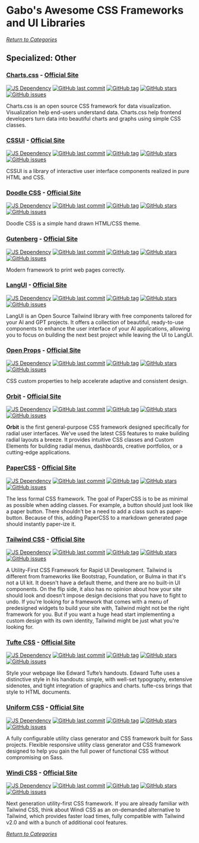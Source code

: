 # Gabo's Awesome CSS Frameworks and UI Libraries

[_Return to Categories_](../README.md)


## Specialized: Other


### [Charts.css](https://github.com/ChartsCSS/charts.css) - [Official Site](https://chartscss.org/)

[![JS Dependency](https://img.shields.io/badge/JS-no-lightgrey.svg?style=flat-square&maxAge=5184000)]()
[![GitHub last commit](https://img.shields.io/github/last-commit/ChartsCSS/charts.css.svg?style=flat-square&maxAge=5184000)]()
[![GitHub tag](https://img.shields.io/github/tag/ChartsCSS/charts.css.svg?style=flat-square&maxAge=5184000)]()
[![GitHub stars](https://img.shields.io/github/stars/ChartsCSS/charts.css.svg?style=flat-square&maxAge=5184000)]()
[![GitHub issues](https://img.shields.io/github/issues/ChartsCSS/charts.css.svg?style=flat-square&maxAge=5184000)]()

Charts.css is an open source CSS framework for data visualization.
Visualization help end-users understand data. Charts.css help frontend 
developers turn data into beautiful charts and graphs using simple CSS 
classes.


### [CSSUI](https://github.com/zetareticoli/cssui) - [Official Site](https://www.cssui.dev/)

[![JS Dependency](https://img.shields.io/badge/JS-no-lightgrey.svg?style=flat-square&maxAge=5184000)]()
[![GitHub last commit](https://img.shields.io/github/last-commit/zetareticoli/cssui.svg?style=flat-square&maxAge=5184000)]()
[![GitHub tag](https://img.shields.io/github/tag/zetareticoli/cssui.svg?style=flat-square&maxAge=5184000)]()
[![GitHub stars](https://img.shields.io/github/stars/zetareticoli/cssui.svg?style=flat-square&maxAge=5184000)]()
[![GitHub issues](https://img.shields.io/github/issues/zetareticoli/cssui.svg?style=flat-square&maxAge=5184000)]()

CSSUI is a library of interactive user interface components realized in pure HTML and CSS.


### [Doodle CSS](https://github.com/chr15m/DoodleCSS) - [Official Site](https://chr15m.github.io/DoodleCSS/)

[![JS Dependency](https://img.shields.io/badge/JS-no-lightgrey.svg?style=flat-square&maxAge=5184000)]()
[![GitHub last commit](https://img.shields.io/github/last-commit/chr15m/DoodleCSS.svg?style=flat-square&maxAge=5184000)]()
[![GitHub tag](https://img.shields.io/github/tag/chr15m/DoodleCSS.svg?style=flat-square&maxAge=5184000)]()
[![GitHub stars](https://img.shields.io/github/stars/chr15m/DoodleCSS.svg?style=flat-square&maxAge=5184000)]()
[![GitHub issues](https://img.shields.io/github/issues/chr15m/DoodleCSS.svg?style=flat-square&maxAge=5184000)]()

Doodle CSS is a simple hand drawn HTML/CSS theme.


### [Gutenberg](https://github.com/BafS/Gutenberg) - [Official Site](http://bafs.github.io/Gutenberg/)

[![JS Dependency](https://img.shields.io/badge/JS-no-lightgrey.svg?style=flat-square&maxAge=5184000)]()
[![GitHub last commit](https://img.shields.io/github/last-commit/BafS/Gutenberg.svg?style=flat-square&maxAge=5184000)]()
[![GitHub tag](https://img.shields.io/github/tag/BafS/Gutenberg.svg?style=flat-square&maxAge=5184000)]()
[![GitHub stars](https://img.shields.io/github/stars/BafS/Gutenberg.svg?style=flat-square&maxAge=5184000)]()
[![GitHub issues](https://img.shields.io/github/issues/BafS/Gutenberg.svg?style=flat-square&maxAge=5184000)]()

Modern framework to print web pages correctly.


### [LangUI](https://github.com/ahmadbilaldev/langui) - [Official Site](https://www.langui.dev/)

[![JS Dependency](https://img.shields.io/badge/JS-no-lightgrey.svg?style=flat-square&maxAge=5184000)]()
[![GitHub last commit](https://img.shields.io/github/last-commit/ahmadbilaldev/langui.svg?style=flat-square&maxAge=5184000)]()
[![GitHub tag](https://img.shields.io/github/tag/ahmadbilaldev/langui.svg?style=flat-square&maxAge=5184000)]()
[![GitHub stars](https://img.shields.io/github/stars/ahmadbilaldev/langui.svg?style=flat-square&maxAge=5184000)]()
[![GitHub issues](https://img.shields.io/github/issues/ahmadbilaldev/langui.svg?style=flat-square&maxAge=5184000)]()

LangUI is an Open Source Tailwind library with free components tailored for your AI and GPT projects.
It offers a collection of beautiful, ready-to-use components to enhance the user interface of your AI applications,
allowing you to focus on building the next best project while leaving the UI to LangUI.


### [Open Props](https://github.com/argyleink/open-props) - [Official Site](https://open-props.style/)

[![JS Dependency](https://img.shields.io/badge/JS-yes-blue.svg?style=flat-square&maxAge=5184000)]()
[![GitHub last commit](https://img.shields.io/github/last-commit/argyleink/open-props.svg?style=flat-square&maxAge=5184000)]()
[![GitHub tag](https://img.shields.io/github/tag/argyleink/open-props.svg?style=flat-square&maxAge=5184000)]()
[![GitHub stars](https://img.shields.io/github/stars/argyleink/open-props.svg?style=flat-square&maxAge=5184000)]()
[![GitHub issues](https://img.shields.io/github/issues/argyleink/open-props.svg?style=flat-square&maxAge=5184000)]()

CSS custom properties to help accelerate adaptive and consistent design.


### [Orbit](https://github.com/zumerlab/orbit) - [Official Site](https://github.com/zumerlab/orbit)

[![JS Dependency](https://img.shields.io/badge/JS-yes-blue.svg?style=flat-square&maxAge=5184000)]()
[![GitHub last commit](https://img.shields.io/github/last-commit/zumerlab/orbit.svg?style=flat-square&maxAge=5184000)]()
[![GitHub tag](https://img.shields.io/github/tag/zumerlab/orbit.svg?style=flat-square&maxAge=5184000)]()
[![GitHub stars](https://img.shields.io/github/stars/zumerlab/orbit.svg?style=flat-square&maxAge=5184000)]()
[![GitHub issues](https://img.shields.io/github/issues/zumerlab/orbit.svg?style=flat-square&maxAge=5184000)]()

**Orbit** is the first general-purpose CSS framework designed specifically for radial user interfaces. We've used the
latest CSS features to make building radial layouts a breeze. It provides intuitive CSS classes and Custom Elements for
building radial menus, dashboards, creative portfolios, or a cutting-edge applications.


### [PaperCSS](https://github.com/papercss/papercss) - [Official Site](https://www.getpapercss.com/)

[![JS Dependency](https://img.shields.io/badge/JS-no-lightgrey.svg?style=flat-square&maxAge=5184000)]()
[![GitHub last commit](https://img.shields.io/github/last-commit/papercss/papercss.svg?style=flat-square&maxAge=5184000)]()
[![GitHub tag](https://img.shields.io/github/tag/papercss/papercss.svg?style=flat-square&maxAge=5184000)]()
[![GitHub stars](https://img.shields.io/github/stars/papercss/papercss.svg?style=flat-square&maxAge=5184000)]()
[![GitHub issues](https://img.shields.io/github/issues/papercss/papercss.svg?style=flat-square&maxAge=5184000)]()

The less formal CSS framework. The goal of PaperCSS is to be as minimal 
as possible when adding classes. For example, a button should just look
like a paper button. There shouldn’t be a need to add a class such as
paper-button. Because of this, adding PaperCSS to a markdown generated
page should instantly paper-ize it.


### [Tailwind CSS](https://github.com/tailwindcss/tailwindcss) - [Official Site](https://tailwindcss.com/)

[![JS Dependency](https://img.shields.io/badge/JS-yes-blue.svg?style=flat-square&maxAge=5184000)]()
[![GitHub last commit](https://img.shields.io/github/last-commit/tailwindcss/tailwindcss.svg?style=flat-square&maxAge=5184000)]()
[![GitHub tag](https://img.shields.io/github/tag/tailwindcss/tailwindcss.svg?style=flat-square&maxAge=5184000)]()
[![GitHub stars](https://img.shields.io/github/stars/tailwindcss/tailwindcss.svg?style=flat-square&maxAge=5184000)]()
[![GitHub issues](https://img.shields.io/github/issues/tailwindcss/tailwindcss.svg?style=flat-square&maxAge=5184000)]()

A Utility-First CSS Framework for Rapid UI Development. Tailwind is 
different from frameworks like Bootstrap, Foundation, or Bulma in that
it's not a UI kit. It doesn't have a default theme, and there are no
built-in UI components. On the flip side, it also has no opinion about
how your site should look and doesn't impose design decisions that you
have to fight to undo. If you're looking for a framework that comes with
a menu of predesigned widgets to build your site with, Tailwind might
not be the right framework for you. But if you want a huge head start
implementing a custom design with its own identity, Tailwind might be
just what you're looking for.


### [Tufte CSS](https://github.com/edwardtufte/tufte-css) - [Official Site](https://edwardtufte.github.io/tufte-css/)

[![JS Dependency](https://img.shields.io/badge/JS-no-lightgrey.svg?style=flat-square&maxAge=5184000)]()
[![GitHub last commit](https://img.shields.io/github/last-commit/edwardtufte/tufte-css.svg?style=flat-square&maxAge=5184000)]()
[![GitHub tag](https://img.shields.io/github/tag/edwardtufte/tufte-css.svg?style=flat-square&maxAge=5184000)]()
[![GitHub stars](https://img.shields.io/github/stars/edwardtufte/tufte-css.svg?style=flat-square&maxAge=5184000)]()
[![GitHub issues](https://img.shields.io/github/issues/edwardtufte/tufte-css.svg?style=flat-square&maxAge=5184000)]()

Style your webpage like Edward Tufte’s handouts. Edward Tufte uses a 
distinctive style in his handouts: simple, with well-set typography,
extensive sidenotes, and tight integration of graphics and charts.
tufte-css brings that style to HTML documents.


### [Uniform CSS](https://github.com/ThinkUniform/uniformcss) - [Official Site](https://uniformcss.com/)

[![JS Dependency](https://img.shields.io/badge/JS-no-lightgrey.svg?style=flat-square&maxAge=5184000)]()
[![GitHub last commit](https://img.shields.io/github/last-commit/ThinkUniform/uniformcss.svg?style=flat-square&maxAge=5184000)]()
[![GitHub tag](https://img.shields.io/github/tag/ThinkUniform/uniformcss.svg?style=flat-square&maxAge=5184000)]()
[![GitHub stars](https://img.shields.io/github/stars/ThinkUniform/uniformcss.svg?style=flat-square&maxAge=5184000)]()
[![GitHub issues](https://img.shields.io/github/issues/ThinkUniform/uniformcss.svg?style=flat-square&maxAge=5184000)]()

A fully configurable utility class generator and CSS framework built for Sass projects.
Flexible responsive utility class generator and CSS framework designed to help you gain the full power of functional
CSS without compromising on Sass.


### [Windi CSS](https://github.com/windicss/windicss) - [Official Site](https://windicss.org/)

[![JS Dependency](https://img.shields.io/badge/JS-no-lightgrey.svg?style=flat-square&maxAge=5184000)]()
[![GitHub last commit](https://img.shields.io/github/last-commit/windicss/windicss.svg?style=flat-square&maxAge=5184000)]()
[![GitHub tag](https://img.shields.io/github/tag/windicss/windicss.svg?style=flat-square&maxAge=5184000)]()
[![GitHub stars](https://img.shields.io/github/stars/windicss/windicss.svg?style=flat-square&maxAge=5184000)]()
[![GitHub issues](https://img.shields.io/github/issues/windicss/windicss.svg?style=flat-square&maxAge=5184000)]()

Next generation utility-first CSS framework. If you are already familiar 
with Tailwind CSS, think about Windi CSS as an on-demanded alternative 
to Tailwind, which provides faster load times, fully compatible with 
Tailwind v2.0 and with a bunch of additional cool features.



[_Return to Categories_](../README.md)
